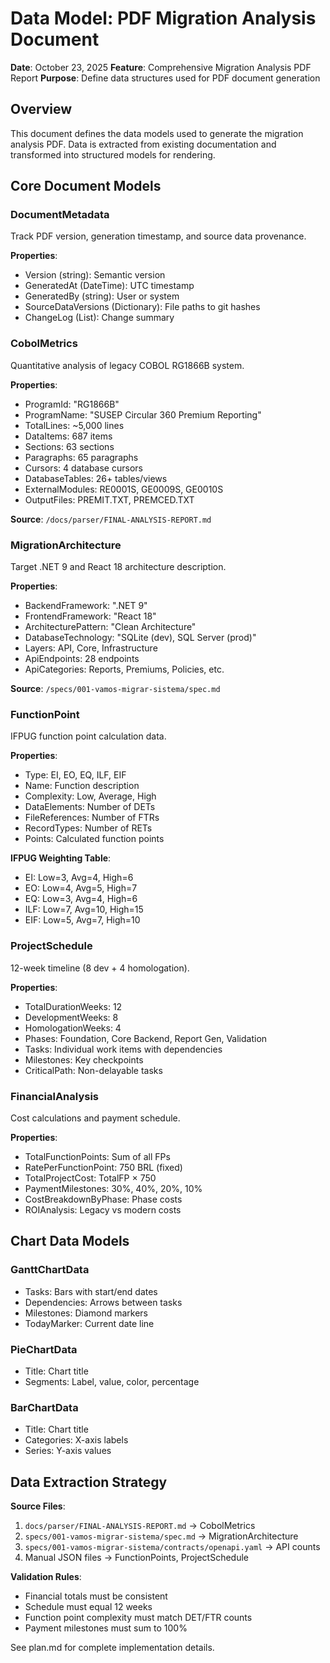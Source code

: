 # Data Model: PDF Migration Analysis Document

**Date**: October 23, 2025
**Feature**: Comprehensive Migration Analysis PDF Report
**Purpose**: Define data structures used for PDF document generation

## Overview

This document defines the data models used to generate the migration analysis PDF. Data is extracted from existing documentation and transformed into structured models for rendering.

## Core Document Models

### DocumentMetadata
Track PDF version, generation timestamp, and source data provenance.

**Properties**:
- Version (string): Semantic version
- GeneratedAt (DateTime): UTC timestamp
- GeneratedBy (string): User or system
- SourceDataVersions (Dictionary): File paths to git hashes
- ChangeLog (List): Change summary

### CobolMetrics
Quantitative analysis of legacy COBOL RG1866B system.

**Properties**:
- ProgramId: "RG1866B"
- ProgramName: "SUSEP Circular 360 Premium Reporting"
- TotalLines: ~5,000 lines
- DataItems: 687 items
- Sections: 63 sections
- Paragraphs: 65 paragraphs
- Cursors: 4 database cursors
- DatabaseTables: 26+ tables/views
- ExternalModules: RE0001S, GE0009S, GE0010S
- OutputFiles: PREMIT.TXT, PREMCED.TXT

**Source**: `/docs/parser/FINAL-ANALYSIS-REPORT.md`

### MigrationArchitecture
Target .NET 9 and React 18 architecture description.

**Properties**:
- BackendFramework: ".NET 9"
- FrontendFramework: "React 18"
- ArchitecturePattern: "Clean Architecture"
- DatabaseTechnology: "SQLite (dev), SQL Server (prod)"
- Layers: API, Core, Infrastructure
- ApiEndpoints: 28 endpoints
- ApiCategories: Reports, Premiums, Policies, etc.

**Source**: `/specs/001-vamos-migrar-sistema/spec.md`

### FunctionPoint
IFPUG function point calculation data.

**Properties**:
- Type: EI, EO, EQ, ILF, EIF
- Name: Function description
- Complexity: Low, Average, High
- DataElements: Number of DETs
- FileReferences: Number of FTRs
- RecordTypes: Number of RETs
- Points: Calculated function points

**IFPUG Weighting Table**:
- EI: Low=3, Avg=4, High=6
- EO: Low=4, Avg=5, High=7
- EQ: Low=3, Avg=4, High=6
- ILF: Low=7, Avg=10, High=15
- EIF: Low=5, Avg=7, High=10

### ProjectSchedule
12-week timeline (8 dev + 4 homologation).

**Properties**:
- TotalDurationWeeks: 12
- DevelopmentWeeks: 8
- HomologationWeeks: 4
- Phases: Foundation, Core Backend, Report Gen, Validation
- Tasks: Individual work items with dependencies
- Milestones: Key checkpoints
- CriticalPath: Non-delayable tasks

### FinancialAnalysis
Cost calculations and payment schedule.

**Properties**:
- TotalFunctionPoints: Sum of all FPs
- RatePerFunctionPoint: 750 BRL (fixed)
- TotalProjectCost: TotalFP × 750
- PaymentMilestones: 30%, 40%, 20%, 10%
- CostBreakdownByPhase: Phase costs
- ROIAnalysis: Legacy vs modern costs

## Chart Data Models

### GanttChartData
- Tasks: Bars with start/end dates
- Dependencies: Arrows between tasks
- Milestones: Diamond markers
- TodayMarker: Current date line

### PieChartData
- Title: Chart title
- Segments: Label, value, color, percentage

### BarChartData
- Title: Chart title
- Categories: X-axis labels
- Series: Y-axis values

## Data Extraction Strategy

**Source Files**:
1. `docs/parser/FINAL-ANALYSIS-REPORT.md` → CobolMetrics
2. `specs/001-vamos-migrar-sistema/spec.md` → MigrationArchitecture
3. `specs/001-vamos-migrar-sistema/contracts/openapi.yaml` → API counts
4. Manual JSON files → FunctionPoints, ProjectSchedule

**Validation Rules**:
- Financial totals must be consistent
- Schedule must equal 12 weeks
- Function point complexity must match DET/FTR counts
- Payment milestones must sum to 100%

See plan.md for complete implementation details.
